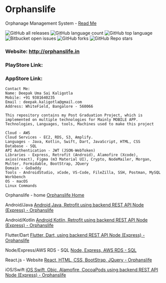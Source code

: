 # Orphanslife

Orphanage Management System -
[Read Me](https://github.com/deepakkaligotla/orphanslife#readme)


![GitHub all releases](https://img.shields.io/github/downloads/deepakkaligotla/orphanslife/total)
![GitHub language count](https://img.shields.io/github/languages/count/deepakkaligotla/orphanslife)
![GitHub top language](https://img.shields.io/github/languages/top/deepakkaligotla/orphanslife?color=yellow)
![Bitbucket open issues](https://img.shields.io/bitbucket/issues/deepakkaligotla/orphanslife)
![GitHub forks](https://img.shields.io/github/forks/deepakkaligotla/orphanslife?style=social)
![GitHub Repo stars](https://img.shields.io/github/stars/deepakkaligotla/orphanslife?style=social)


### Website: http://orphanslife.in
### PlayStore Link: 
### AppStore Link: 

```
Contact Me:
Name: Deepak Uma Sai Kaligotla
Mobile: +91 9381640235
Email : deepak.kaligotla@gmail.com
Address: WhiteField, Bangalore - 560066
```

```
This repository contains my Post Graduation Project, which is implemented on multiple technologies for Mainly MOBILE APP.
Technologies, Languages, tools, Machines used to make this project

Cloud - AWS
Cloud Services - EC2, RDS, S3, Amplify.
Languages - Java, Kotlin, Swift, Dart, JavaScript, HTML, CSS
Database - SQL
API Authentication - JWT (JSON-WebToken)
Libraries - Express, Retrofit (Android), Alamofire (Xcode), axios(react), Figma (m3 Material UI), Crypto, NodeMailer, Morgan, Multer, Formidable, BootStrap, JQuery
Domain - GoDaddy
Tools - AndroidStudio, xCode, VS-Code, FileZilla, SSH, Postman, MySQL Workbench
OS - macOS
Linux Commands
```


Orphanslife -  home
[Orphanslife Home](https://github.com/deepakkaligotla/orphanslife "Orphanslife -  home")

Android/Java
[Android Java, Retrofit using backend REST API Node (Express) - Orphanslife](https://github.com/deepakkaligotla/orphanslife/tree/main/Android%20Java%20Retrofit%20Node%20Express-%20Orphanslife "Orphanslife - Android/Java")

Android/Kotlin
[Android Kotlin, Retrofit using backend REST API Node (Express) - Orphanslife](https://github.com/deepakkaligotla/orphanslife/tree/main/Android%20Kotlin%20Retrofit%20Node%20Express-%20Orphanslife "Orphanslife - Android/Kotlin")

Flutter/Dart
[Flutter, Dart, using backend REST API Node (Express) - Orphanslife](https://github.com/deepakkaligotla/orphanslife/tree/main/Flutter%20Dart%20Node%20Express%20-%20Orphanslife "Orphanslife - Flutter/Dart")

Node/Express/AWS RDS - SQL
[Node, Express, AWS RDS - SQL](https://github.com/deepakkaligotla/orphanslife/tree/main/Node%20Express%20-%20API%20-%20Orphanslife "Orphanslife - Node/Express/AWS RDS - SQL")

React.js - Website
[React, HTML, CSS, BootStrap, JQuery - Orphanslife](https://github.com/deepakkaligotla/orphanslife/tree/main/React%20-%20website%20Orphanslife "Orphanslife - React")

iOS/Swift
[iOS Swift, Objc, Alamofire, CocoaPods using backend REST API Node (Express) - Orphanslife](https://github.com/deepakkaligotla/orphanslife/tree/main/iOS%20Swift%20Alomafire-%20Orphanslife "Orphanslife iOs/Swift")


